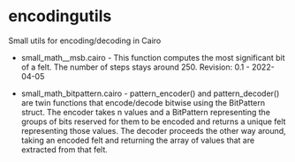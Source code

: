 # encodingutils
Small utils for encoding/decoding in Cairo

* small_math__msb.cairo - This function computes the most significant bit of a felt. The number of steps stays around 250. Revision: 0.1 - 2022-04-05
  
* small_math_bitpattern.cairo - pattern_encoder() and pattern_decoder() are twin functions that encode/decode bitwise using the BitPattern struct. The encoder takes n values and a BitPattern representing the groups of bits reserved for them to be encoded and returns a unique felt representing those values. The decoder proceeds the other way around, taking an encoded felt and returning the array of values that are extracted from that felt.
